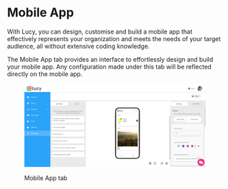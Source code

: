 # Mobile App

With Lucy, you can design, customise and build a mobile app that effectively represents your organization and meets the needs of your target audience, all without extensive coding knowledge.

The Mobile App tab provides an interface to effortlessly design and build your mobile app. Any configuration made under this tab will be reflected directly on the mobile app.

<figure><img src="../.gitbook/assets/Mobile App tab_s4 (1).png" alt=""><figcaption><p>Mobile App tab</p></figcaption></figure>
